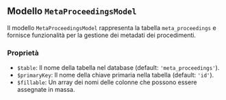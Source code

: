 ## Modello `MetaProceedingsModel`

Il modello `MetaProceedingsModel`  rappresenta la tabella `meta_proceedings` e fornisce funzionalità per la gestione dei metadati dei procedimenti.

### Proprietà

* `$table`: Il nome della tabella nel database (default: `'meta_proceedings'`).
* `$primaryKey`: Il nome della chiave primaria nella tabella (default: `'id'`).
* `$fillable`: Un array dei nomi delle colonne che possono essere assegnate in massa.
